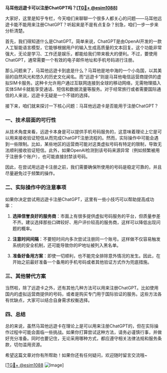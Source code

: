 **马耳他远遊卡可以注册ChatGPT吗？[[TG💪+ @esim1088](https://t.me/s/esim1088)]**

大家好，这里是知乎专栏，今天咱们来聊聊一个很多人都关心的问题——马耳他远遊卡能不能用来注册ChatGPT？听起来是不是有点复杂？别急，咱们一步一步来分析清楚。

首先，我们得知道什么是ChatGPT。简单来说，ChatGPT是由OpenAI开发的一款人工智能语言模型，它能够根据用户的输入生成高质量的文本回复。这个功能非常强大，无论是学习、工作还是娱乐，都能给我们带来极大的便利。不过，要使用ChatGPT，通常需要一个有效的电子邮件地址和手机号码进行注册。

那么问题来了，马耳他远遊卡到底是什么？马耳他是地中海的一个小岛国，以其美丽的自然风光和悠久的历史文化闻名。而“远遊卡”则是马耳他电信运营商提供的虚拟SIM卡服务。这种卡允许用户通过互联网连接到全球的移动网络，无需物理插入实体SIM卡就能享受通话、短信和数据流量等服务。对于经常旅行或者需要国际通信的人来说，远遊卡无疑是一个不错的选择。

接下来，咱们就来探讨一下核心问题：马耳他远遊卡是否能用于注册ChatGPT？

### 一、技术层面的可行性

从技术角度来看，远遊卡本身是可以提供手机号码服务的，这意味着理论上它是可以用来接收验证短信从而完成ChatGPT注册流程的。然而，实际操作中可能会遇到一些限制。比如，某些地区的运营商可能对这类虚拟号码有特定的限制，导致无法顺利接收验证短信。此外，如果OpenAI检测到该号码来源异常（例如频繁被用于注册多个账户），也可能直接封禁该号码。

因此，在尝试用远遊卡注册之前，我们需要确保所使用的号码是稳定可靠的，并且尽量避免过于频繁的操作。

### 二、实际操作中的注意事项

如果你决定尝试用远遊卡注册ChatGPT，这里有一些小技巧可以帮助提高成功率：

1. **选择信誉良好的服务商**：市面上有很多提供虚拟号码服务的平台，但质量参差不齐。建议选择那些口碑较好、用户评价较高的服务商，这样可以降低出现问题的概率。
   
2. **注意时间间隔**：不要短时间内多次尝试注册同一个账号。这样做不仅容易触发系统的安全机制，还可能导致你的IP地址被列入黑名单。

3. **准备好备用方案**：即使一切顺利，也不能完全排除意外情况的发生。因此，在开始之前最好准备一个备用的手机号码或者其他验证方式作为兜底措施。

### 三、其他替代方案

当然啦，除了远遊卡之外，还有其他几种方法可以用来注册ChatGPT。比如使用国内的虚拟运营商提供的号码，或者是购买专门用于国际验证的服务。这些方法各有优缺点，大家可以结合自身需求权衡选择。

### 四、总结

总的来说，虽然马耳他远遊卡在理论上是可以用来注册ChatGPT的，但在实际操作过程中可能会面临一些挑战。如果你打算尝试这种方法，请务必谨慎行事，并做好充分准备。同时也要记住，无论采用哪种方式，都应遵守相关法律法规和服务条款，切勿滥用资源。

希望这篇文章对你有所帮助！如果你还有任何疑问，欢迎随时留言交流哦~

[[TG💪+ @esim1088](https://t.me/s/esim1088) ![Image](https://i.postimg.cc/4NQfJmqS/Snipaste-2025-05-13-00-14-12.png)]